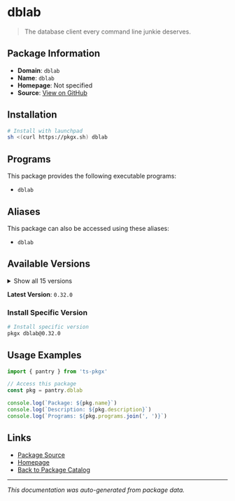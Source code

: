# dblab

> The database client every command line junkie deserves.

## Package Information

- **Domain**: `dblab`
- **Name**: `dblab`
- **Homepage**: Not specified
- **Source**: [View on GitHub](https://github.com/pkgxdev/pantry/tree/main/projects/dblab.danvergara.com/package.yml)

## Installation

```bash
# Install with launchpad
sh <(curl https://pkgx.sh) dblab
```

## Programs

This package provides the following executable programs:

- `dblab`

## Aliases

This package can also be accessed using these aliases:

- `dblab`

## Available Versions

<details>
<summary>Show all 15 versions</summary>

- `0.32.0`, `0.31.0`, `0.30.1`, `0.30.0`, `0.29.0`
- `0.28.1`, `0.28.0`, `0.27.0`, `0.26.0`, `0.25.0`
- `0.24.1`, `0.24.0`, `0.23.0`, `0.22.0`, `0.21.0`

</details>

**Latest Version**: `0.32.0`

### Install Specific Version

```bash
# Install specific version
pkgx dblab@0.32.0
```

## Usage Examples

```typescript
import { pantry } from 'ts-pkgx'

// Access this package
const pkg = pantry.dblab

console.log(`Package: ${pkg.name}`)
console.log(`Description: ${pkg.description}`)
console.log(`Programs: ${pkg.programs.join(', ')}`)
```

## Links

- [Package Source](https://github.com/pkgxdev/pantry/tree/main/projects/dblab.danvergara.com/package.yml)
- [Homepage](#)
- [Back to Package Catalog](../package-catalog.md)

---

*This documentation was auto-generated from package data.*
